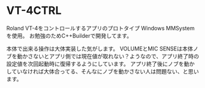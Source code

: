 # VT-4CTRL

Roland VT-4をコントロールするアプリのプロトタイプ
Windows MMSystemを使用。
お勉強のためC++Builderで開発してます。

本体で出来る操作は大体実装した気がします。
VOLUMEとMIC SENSEは本体ノブを動かさないとアプリ側では現在値が取れない？ようなので、アプリ終了時の設定値を次回起動時に復帰するようにしています。
アプリ終了後にノブを動かしていなければ大体合ってる、そんなにノブを動かさない人は問題ない、と思います。
